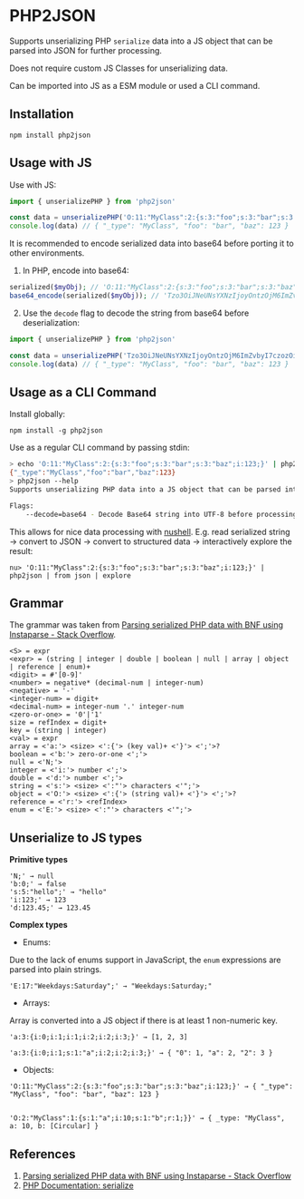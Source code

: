 # PHP2JSON

Supports unserializing PHP `serialize` data into a JS object that can be parsed into JSON for further processing.

Does not require custom JS Classes for unserializing data.

Can be imported into JS as a ESM module or used a CLI command.

## Installation

```
npm install php2json
```

## Usage with JS

Use with JS:

```js
import { unserializePHP } from 'php2json'

const data = unserializePHP('O:11:"MyClass":2:{s:3:"foo";s:3:"bar";s:3:"baz";i:123}')
console.log(data) // { "_type": "MyClass", "foo": "bar", "baz": 123 }
```

It is recommended to encode serialized data into base64 before porting it to other environments.

1. In PHP, encode into base64:

```php
serialized($myObj); // 'O:11:"MyClass":2:{s:3:"foo";s:3:"bar";s:3:"baz";i:123;}'
base64_encode(serialized($myObj)); // 'Tzo3OiJNeUNsYXNzIjoyOntzOjM6ImZvbyI7czozOiJiYXIiO3M6MzoiYmF6IjtpOjEyMzt9='
```

2. Use the `decode` flag to decode the string from base64 before deserialization:

```js
import { unserializePHP } from 'php2json'

const data = unserializePHP('Tzo3OiJNeUNsYXNzIjoyOntzOjM6ImZvbyI7czozOiJiYXIiO3M6MzoiYmF6IjtpOjEyMzt9=', { decode: 'base64' })
console.log(data) // { "_type": "MyClass", "foo": "bar", "baz": 123 }
```

## Usage as a CLI Command

Install globally:

```
npm install -g php2json
```

Use as a regular CLI command by passing stdin:

```bash
> echo 'O:11:"MyClass":2:{s:3:"foo";s:3:"bar";s:3:"baz";i:123;}' | php2json
{"_type":"MyClass","foo":"bar","baz":123}
> php2json --help
Supports unserializing PHP data into a JS object that can be parsed into JSON for further processing.

Flags:
    --decode=base64 - Decode Base64 string into UTF-8 before processing.
```

This allows for nice data processing with [nushell](https://www.nushell.sh). E.g. read serialized string → convert to JSON → convert to structured data → interactively explore the result:

```
nu> 'O:11:"MyClass":2:{s:3:"foo";s:3:"bar";s:3:"baz";i:123;}' | php2json | from json | explore
```

## Grammar

The grammar was taken from [Parsing serialized PHP data with BNF using Instaparse - Stack Overflow](https://stackoverflow.com/q/18518499/5856760).

```
<S> = expr
<expr> = (string | integer | double | boolean | null | array | object | reference | enum)+
<digit> = #'[0-9]'
<number> = negative* (decimal-num | integer-num)
<negative> = '-'
<integer-num> = digit+
<decimal-num> = integer-num '.' integer-num
<zero-or-one> = '0'|'1'
size = refIndex = digit+
key = (string | integer)
<val> = expr
array = <'a:'> <size> <':{'> (key val)+ <'}'> <';'>?
boolean = <'b:'> zero-or-one <';'>
null = <'N;'>
integer = <'i:'> number <';'>
double = <'d:'> number <';'>
string = <'s:'> <size> <':"'> characters <'";'>
object = <'O:'> <size> <':{'> (string val)+ <'}'> <';'>?
reference = <'r:'> <refIndex>
enum = <'E:'> <size> <':"'> characters <'";'>
```

## Unserialize to JS types

**Primitive types**

```
'N;' → null
'b:0;' → false
's:5:"hello";' → "hello"
'i:123;' → 123
'd:123.45;' → 123.45
```

**Complex types**

- Enums:

Due to the lack of enums support in JavaScript, the `enum` expressions are parsed into plain strings.

```
'E:17:"Weekdays:Saturday";' → "Weekdays:Saturday;"
```

- Arrays:

Array is converted into a JS object if there is at least 1 non-numeric key.

```
'a:3:{i:0;i:1;i:1;i:2;i:2;i:3;}' → [1, 2, 3]

'a:3:{i:0;i:1;s:1:"a";i:2;i:2;i:3;}' → { "0": 1, "a": 2, "2": 3 }
```

- Objects:

```
'O:11:"MyClass":2:{s:3:"foo";s:3:"bar";s:3:"baz";i:123;}' → { "_type": "MyClass", "foo": "bar", "baz": 123 }


'O:2:"MyClass":1:{s:1:"a";i:10;s:1:"b";r:1;}}' → { _type: "MyClass", a: 10, b: [Circular] }
```

## References

1. [Parsing serialized PHP data with BNF using Instaparse - Stack Overflow](https://stackoverflow.com/q/18518499/5856760)
2. [PHP Documentation: serialize](https://www.php.net/manual/en/function.serialize.php)
